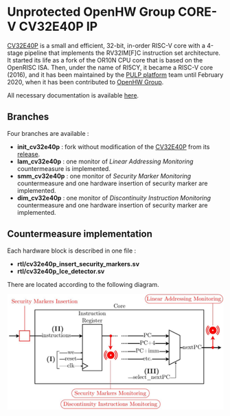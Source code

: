 # Unprotected OpenHW Group CORE-V CV32E40P IP

[CV32E40P](https://github.com/openhwgroup/cv32e40p/) is a small and efficient, 32-bit, in-order RISC-V core with a 4-stage pipeline that implements
the RV32IM\[F\]C instruction set architecture. It started its life as a fork of the OR10N CPU core that is based on the OpenRISC ISA. Then, under the name of RI5CY, it became a RISC-V core (2016), and it has been maintained
by the [PULP platform](https://www.pulp-platform.org/) team until February 2020,
when it has been contributed to [OpenHW Group](https://www.openhwgroup.org/).

All necessary documentation is available [here](https://github.com/openhwgroup/cv32e40p/).

## Branches 
Four branches are available :
- **init_cv32e40p** : fork without modification of the [CV32E40P](https://github.com/openhwgroup/cv32e40p/) from its [release](https://github.com/openhwgroup/cv32e40p/releases/tag/cv32e40p_v1.0.0).
- **lam_cv32e40p** : one monitor of *Linear Addressing Monitoring* countermeasure is implemented.
- **smm_cv32e40p** : one monitor of *Security Marker Monitoring* countermeasure and one hardware insertion of security marker are implemented.
- **dim_cv32e40p** : one monitor of *Discontinuity Instruction Monitoring* countermeasure and one hardware insertion of security marker are implemented.

## Countermeasure implementation

Each hardware block is described in one file :
- **rtl/cv32e40p_insert_security_markers.sv**
- **rtl/cv32e40p_lce_detector.sv**

There are located according to the following diagram.
<p align="center">
    <img src="docs/images/diagram_countermeasures_places.jpg" alt="drawing" width="700" class="center"/>
</p>

